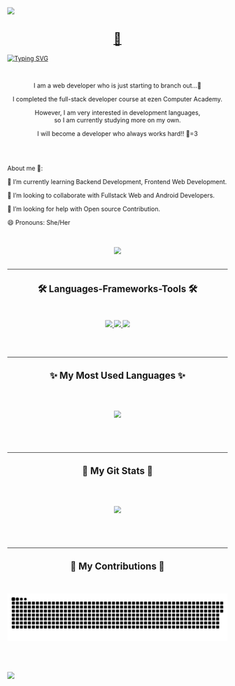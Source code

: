 <img align="center" src="https://capsule-render.vercel.app/api?type=waving&color=ffa500&height=150&section=header" />

<h1 align="center">
  <a href="포트폴리오 사이트">
    🐥
  </a>
</h1>


[![Typing SVG](https://readme-typing-svg.demolab.com?font=Seymour+One&size=23&pause=1000&color=F7933F&center=true&vCenter=true&random=false&width=850&lines=A+passionate+Web+Developer+from+South+Korea)](https://git.io/typing-svg)


<br/>

<div align="center">
  <p>I am a web developer who is just starting to branch out...🐣</p>
  <p>I completed the full-stack developer course at ezen Computer Academy.</p>
  <p>However, I am very interested in development languages,<br/>
    so I am currently studying more on my own.</p>
  <p>I will become a developer who always works hard!! 🐤=3</p>
</div>


<br/>
<br/>

<div>
  <p>About me 🐥:</p>
  <p>🌱 I’m currently learning Backend Development, Frontend Web Development.</p>
  <p>👯 I’m looking to collaborate with Fullstack Web and Android Developers.</p>
  <p>🤔 I’m looking for help with Open source Contribution.</p>
  <p>😄 Pronouns: She/Her</p>
</div>

<br/>
<br/>
<div align="center">
  <a href="mailto:pg.ush9211@gmail.com">
    <img src="https://skillicons.dev/icons?i=gmail">
  </a>
</div>

<br/>
<hr/>

<h2 align="center">🛠 Languages-Frameworks-Tools 🛠</h2>

<br/>
<br/>

<div align="center">
  <a href="https://skillicons.dev">
    <img src="https://skillicons.dev/icons?i=java,javascript,jquery,html,css,vscode,git,github,figma,aws">
    <img src="https://skillicons.dev/icons?i=react,nodejs,bootstrap,mysql,vscode,spring,eclipse,firebase,linux,postman">
    <img src="https://skillicons.dev/icons?i=materialui,maven,docker,gradle,linux,npm,ps,powershell,windows,yarn">
  </a>
</div>
<br/>
<br/>
<br/>
<hr/>

<h2 align="center">✨ My Most Used Languages ✨</h2>

<br/>
<br/>

<p align="center">
  <a href="https://github.com/${ush9211}">
    <img align="center" src="https://github-readme-stats.vercel.app/api/top-langs/?username=ush9211&layout=compact&show_icons=true&show_owner=true&hide_title=true&theme=great-gatsby&hide=true" />
  </a>
</p>
<br/>
<br/>
<br/>
<hr/>

<h2 align="center">🎇 My Git Stats 🎇</h2>

<br/>
<br/>

<p align="center">
  <a href="https://github.com/${ush9211}">
    <img align="center" src="https://github-readme-stats.vercel.app/api?username=ush9211&hide=true&hide_title=true&show_icons=true&include_all_commits=true&theme=great-gatsby" />
  </a>
</p>
<br/>
<br/>
<br/>
<hr/>

<h2 align="center">🧶 My Contributions 🧶</h2>

<br/>

<p align="center">
  <a href="https://github.com/${ush9211}">
    <img src="https://github.com/ush9211/ush9211/blob/output/github-contribution-grid-snake.svg"/>
  </a>
</p>

<br/>
<br/>
<br/>

<img align="center" src="https://capsule-render.vercel.app/api?type=waving&color=ffa500&height=150&section=footer" />
